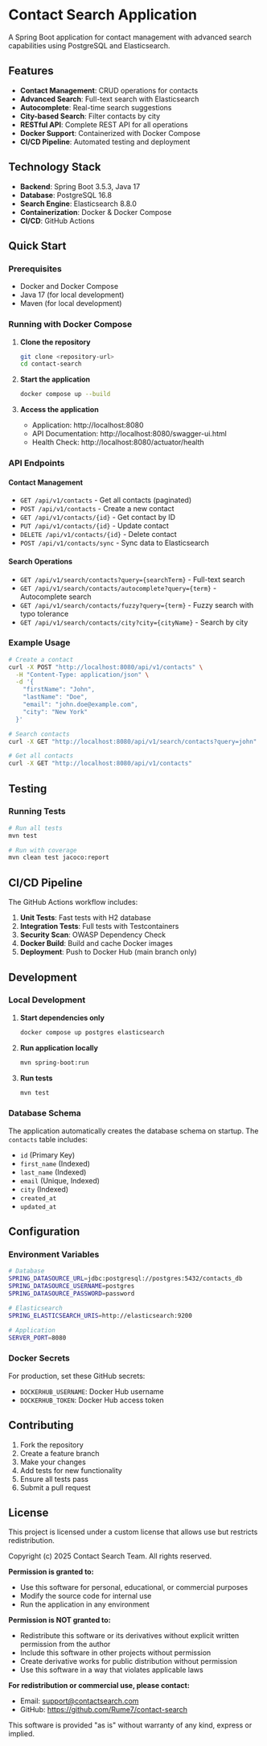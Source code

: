 # Contact Search Application

A Spring Boot application for contact management with advanced search capabilities using PostgreSQL and Elasticsearch.

## Features

- **Contact Management**: CRUD operations for contacts
- **Advanced Search**: Full-text search with Elasticsearch
- **Autocomplete**: Real-time search suggestions
- **City-based Search**: Filter contacts by city
- **RESTful API**: Complete REST API for all operations
- **Docker Support**: Containerized with Docker Compose
- **CI/CD Pipeline**: Automated testing and deployment

## Technology Stack

- **Backend**: Spring Boot 3.5.3, Java 17
- **Database**: PostgreSQL 16.8
- **Search Engine**: Elasticsearch 8.8.0
- **Containerization**: Docker & Docker Compose
- **CI/CD**: GitHub Actions

## Quick Start

### Prerequisites

- Docker and Docker Compose
- Java 17 (for local development)
- Maven (for local development)

### Running with Docker Compose

1. **Clone the repository**
   ```bash
   git clone <repository-url>
   cd contact-search
   ```

2. **Start the application**
   ```bash
   docker compose up --build
   ```

3. **Access the application**
   - Application: http://localhost:8080
   - API Documentation: http://localhost:8080/swagger-ui.html
   - Health Check: http://localhost:8080/actuator/health

### API Endpoints

#### Contact Management
- `GET /api/v1/contacts` - Get all contacts (paginated)
- `POST /api/v1/contacts` - Create a new contact
- `GET /api/v1/contacts/{id}` - Get contact by ID
- `PUT /api/v1/contacts/{id}` - Update contact
- `DELETE /api/v1/contacts/{id}` - Delete contact
- `POST /api/v1/contacts/sync` - Sync data to Elasticsearch

#### Search Operations
- `GET /api/v1/search/contacts?query={searchTerm}` - Full-text search
- `GET /api/v1/search/contacts/autocomplete?query={term}` - Autocomplete search
- `GET /api/v1/search/contacts/fuzzy?query={term}` - Fuzzy search with typo tolerance
- `GET /api/v1/search/contacts/city?city={cityName}` - Search by city

### Example Usage

```bash
# Create a contact
curl -X POST "http://localhost:8080/api/v1/contacts" \
  -H "Content-Type: application/json" \
  -d '{
    "firstName": "John",
    "lastName": "Doe",
    "email": "john.doe@example.com",
    "city": "New York"
  }'

# Search contacts
curl -X GET "http://localhost:8080/api/v1/search/contacts?query=john"

# Get all contacts
curl -X GET "http://localhost:8080/api/v1/contacts"
```

## Testing

### Running Tests

```bash
# Run all tests
mvn test

# Run with coverage
mvn clean test jacoco:report
```

## CI/CD Pipeline

The GitHub Actions workflow includes:

1. **Unit Tests**: Fast tests with H2 database
2. **Integration Tests**: Full tests with Testcontainers
3. **Security Scan**: OWASP Dependency Check
4. **Docker Build**: Build and cache Docker images
5. **Deployment**: Push to Docker Hub (main branch only)

## Development

### Local Development

1. **Start dependencies only**
   ```bash
   docker compose up postgres elasticsearch
   ```

2. **Run application locally**
   ```bash
   mvn spring-boot:run
   ```

3. **Run tests**
   ```bash
   mvn test
   ```

### Database Schema

The application automatically creates the database schema on startup. The `contacts` table includes:

- `id` (Primary Key)
- `first_name` (Indexed)
- `last_name` (Indexed)
- `email` (Unique, Indexed)
- `city` (Indexed)
- `created_at`
- `updated_at`

## Configuration

### Environment Variables

```bash
# Database
SPRING_DATASOURCE_URL=jdbc:postgresql://postgres:5432/contacts_db
SPRING_DATASOURCE_USERNAME=postgres
SPRING_DATASOURCE_PASSWORD=password

# Elasticsearch
SPRING_ELASTICSEARCH_URIS=http://elasticsearch:9200

# Application
SERVER_PORT=8080
```

### Docker Secrets

For production, set these GitHub secrets:
- `DOCKERHUB_USERNAME`: Docker Hub username
- `DOCKERHUB_TOKEN`: Docker Hub access token

## Contributing

1. Fork the repository
2. Create a feature branch
3. Make your changes
4. Add tests for new functionality
5. Ensure all tests pass
6. Submit a pull request

## License

This project is licensed under a custom license that allows use but restricts redistribution.

Copyright (c) 2025 Contact Search Team. All rights reserved.

**Permission is granted to:**
- Use this software for personal, educational, or commercial purposes
- Modify the source code for internal use
- Run the application in any environment

**Permission is NOT granted to:**
- Redistribute this software or its derivatives without explicit written permission from the author
- Include this software in other projects without permission
- Create derivative works for public distribution without permission
- Use this software in a way that violates applicable laws

**For redistribution or commercial use, please contact:**
- Email: support@contactsearch.com
- GitHub: https://github.com/Rume7/contact-search

This software is provided "as is" without warranty of any kind, express or implied.

